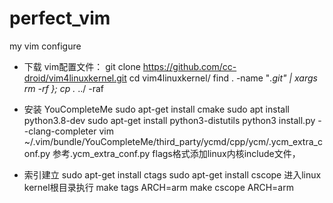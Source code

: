 # perfect_vim
my vim configure

- 下载 vim配置文件：
git clone https://github.com/cc-droid/vim4linuxkernel.git 
 cd vim4linuxkernel/
 find . -name "*.git" | xargs rm -rf \};
 cp .* ../ -raf

- 安装 YouCompleteMe
 sudo apt-get install cmake
 sudo apt install python3.8-dev
 sudo apt-get install python3-distutils
 python3 install.py --clang-completer
 vim ~/.vim/bundle/YouCompleteMe/third_party/ycmd/cpp/ycm/.ycm_extra_conf.py
参考.ycm_extra_conf.py flags格式添加linux内核include文件，
- 索引建立
 sudo apt-get install ctags
 sudo apt-get install cscope
        进入linux kernel根目录执行
 make tags ARCH=arm
 make cscope ARCH=arm
